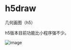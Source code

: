 # h5draw
几何画图（h5）

h5版本目前功能比小程序强不少。

![image](https://github.com/Walt2016/h5draw/blob/master/pic/star.gif)
